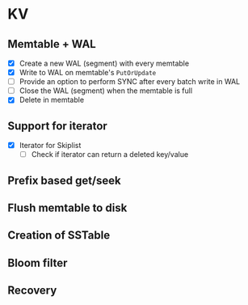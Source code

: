# KV

## Memtable + WAL
- [X] Create a new WAL (segment) with every memtable
- [X] Write to WAL on memtable's `PutOrUpdate`
- [ ] Provide an option to perform SYNC after every batch write in WAL
- [ ] Close the WAL (segment) when the memtable is full
- [X] Delete in memtable

## Support for iterator
- [X] Iterator for Skiplist
  - [ ] Check if iterator can return a deleted key/value

## Prefix based get/seek
## Flush memtable to disk
## Creation of SSTable
## Bloom filter
## Recovery
